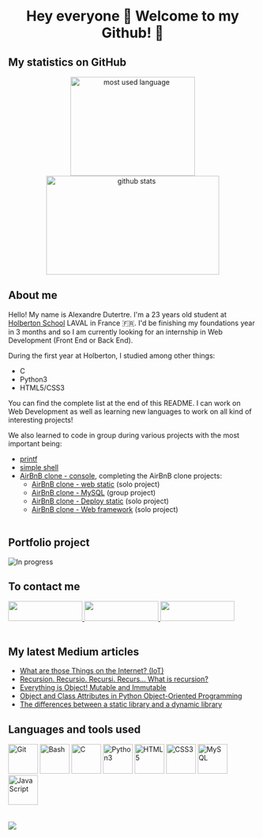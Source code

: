 # <div align="center">Hey everyone 👋 Welcome to my Github! 🎊</div>

## **My statistics on GitHub**
<div align="center">
	<img width="252" height="200" src="https://github-readme-stats.vercel.app/api/top-langs/?username=adut24&layout=compact&langs_count=8&theme=codeSTACKr&border_color=ffffff" alt="most used language" />
	<img width="350" height="200" src="https://github-readme-stats.vercel.app/api?username=adut24&show_icons=true&&theme=codeSTACKr&include_all_commits=true&border_color=ffffff" alt="github stats" />
</div>

## **About me**
Hello! My name is Alexandre Dutertre. I'm a 23 years old student at [Holberton School](https://www.holbertonschool.com) LAVAL in France 🇫🇷. I'd be finishing my foundations year in 3 months and so I am currently looking for an internship in Web Development (Front End or Back End).

During the first year at Holberton, I studied among other things:
- C
- Python3
- HTML5/CSS3

You can find the complete list at the end of this README. I can work on Web Development as well as learning new languages to work on all kind of interesting projects!

We also learned to code in group during various projects with the most important being:
- [printf](https://github.com/adut24/printf)
- [simple shell](https://github.com/adut24/simple_shell)
- [AirBnB clone - console](https://github.com/adut24/holbertonschool-AirBnB_clone), completing the AirBnB clone projects:
	- [AirBnB clone - web static](https://github.com/adut24/holbertonschool-AirBnB_clone/tree/main/web_static) (solo project)
	- [AirBnB clone - MySQL](https://github.com/adut24/holbertonschool-AirBnB_clone_v2/) (group project)
	- [AirBnB clone - Deploy static](https://github.com/adut24/holbertonschool-AirBnB_clone_v2/) (solo project)
	- [AirBnB clone - Web framework](https://github.com/adut24/holbertonschool-AirBnB_clone_v2/web_flask) (solo project)
<br><br>

## **Portfolio project**
![In progress](https://c.tenor.com/MRCIli40TYoAAAAi/under-construction90s-90s.gif)
<br>

## **To contact me**
<div>
<a href="https://www.linkedin.com/in/alexandredut">
<img width="150" height="40" src="https://cdn.icon-icons.com/icons2/2530/PNG/512/linkedin_button_icon_151847.png" />
</a>
<a href="https://twitter.com/dute_a">
<img width="150" height="40" src="https://cdn.icon-icons.com/icons2/2530/PNG/512/twitter_button_icon_151835.png" />
</a>
<a href="mailto:dutertre.alexandre@laposte.net">
<img width="150" height="40" src="https://cdn.icon-icons.com/icons2/2530/PNG/512/email_me_button_icon_151852.png" />
</a>
</div>
<br>

## **My latest Medium articles**
<!-- MEDIUM-STORY-LIST:START -->
- [What are those Things on the Internet? &lpar;IoT&rpar;](https://medium.com/@alex24dutertre/what-are-those-things-on-the-internet-iot-e7f13464dd41?source=rss-6ed84c5350e0------2)
- [Recursion. Recursio. Recursi. Recurs… What is recursion?](https://medium.com/@alex24dutertre/recursion-recursio-recursi-recurs-what-is-recursion-f8ee3afb31e3?source=rss-6ed84c5350e0------2)
- [Everything is Object! Mutable and Immutable](https://medium.com/@alex24dutertre/everything-is-object-mutable-and-immutable-405cae8aba75?source=rss-6ed84c5350e0------2)
- [Object and Class Attributes in Python Object-Oriented Programming](https://medium.com/@alex24dutertre/object-and-class-attributes-in-python-object-oriented-programming-9fb422d9a45b?source=rss-6ed84c5350e0------2)
- [The differences between a static library and a dynamic library](https://medium.com/@alex24dutertre/the-differences-between-a-static-library-and-a-dynamic-library-714840bea128?source=rss-6ed84c5350e0------2)
<!-- MEDIUM-STORY-LIST:END -->

## **Languages and tools used**
<div>
	<img height="60" src="https://cdn.icon-icons.com/icons2/2107/PNG/512/file_type_git_icon_130581.png" alt="Git" />
	<img height="60" src="https://imgur.com/c6mUznG.png" alt="Bash" />
	<img height="60" src="https://cdn.icon-icons.com/icons2/2415/PNG/512/c_original_logo_icon_146611.png" alt="C" />
	<img height="60" src="https://cdn.icon-icons.com/icons2/1508/PNG/512/python_104451.png" alt="Python3" />
	<img height="60" src="https://cdn.icon-icons.com/icons2/2107/PNG/512/file_type_html_icon_130541.png" alt="HTML5" />
	<img height="60" src="https://cdn.icon-icons.com/icons2/2107/PNG/512/file_type_css_icon_130661.png" alt="CSS3" />
	<img height="60" src="https://cdn.icon-icons.com/icons2/2699/PNG/512/mysql_official_logo_icon_169938.png" alt="MySQL" />
	<img height="60" src="https://cdn.icon-icons.com/icons2/2108/PNG/512/javascript_icon_130900.png" alt="JavaScript">
</div>
<br><br>

<img src="https://komarev.com/ghpvc/?username=adut24&&style=flat-square" />
